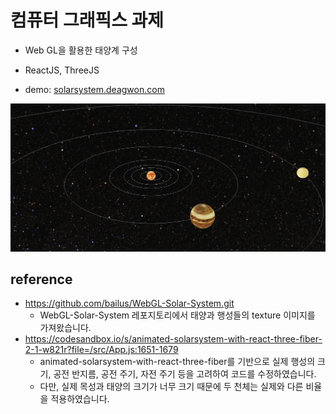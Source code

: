 # 컴퓨터 그래픽스 과제
- Web GL을 활용한 태양계 구성
- ReactJS, ThreeJS

- demo: <a href="https://solarsystem.deagwon.com">solarsystem.deagwon.com</a>

<img src="./solar-system.png">


## reference
- https://github.com/bailus/WebGL-Solar-System.git
    - WebGL-Solar-System 레포지토리에서 태양과 행성들의 texture 이미지를 가져왔습니다.
- https://codesandbox.io/s/animated-solarsystem-with-react-three-fiber-2-1-w821r?file=/src/App.js:1651-1679
    - animated-solarsystem-with-react-three-fiber를 기반으로 실제 행성의 크기, 공전 반지름, 공전 주기, 자전 주기 등을 고려하여 코드를 수정하였습니다.
    - 다만, 실제 목성과 태양의 크기가 너무 크기 때문에 두 천체는 실제와 다른 비율을 적용하였습니다.